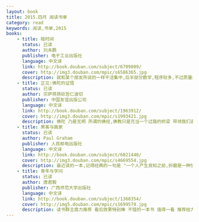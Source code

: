 ```yaml
---
layout: book
title: 2015.四月 阅读书单
category: read
keywords: 阅读,书单,2015
books:
    - title: 暗时间
      status: 已读
      author: 刘未鹏
      publisher: 电子工业出版社
      language: 中文译
      link: http://book.douban.com/subject/6709809/
      cover: http://img3.douban.com/mpic/s6586365.jpg
      description: 就和某个朋友所说的一样干活集中,后半部分数学,程序较多,不过质量挺高,很多东西都值得思考.
    - title: 正见:佛陀的证悟
      status: 已读
      author: 宗萨蒋扬钦哲仁波切
      publisher: 中国友谊出版公司
      language: 中文译
      link: http://book.douban.com/subject/1963912/
      cover: http://img3.douban.com/mpic/s1993421.jpg
      description: 佛陀 乃是无明 所谓的佛经,佛教只是充当一个过路的桥梁 带领我们走向佛陀的至高境界 , 无佛且有佛 我们依靠前人的境遇来达成自己的救赎 这就是佛之一道所存在的意义.
    - title: 黑客与画家
      status: 已读
      author: Paul Graham 
      publisher: 人民邮电出版社
      language: 中文译
      link: http://book.douban.com/subject/6021440/
      cover: http://img3.douban.com/mpic/s4669554.jpg
      description: 最近读的一本,记得经典的一句是 "一个人产生良知之前,折磨是一种快乐".	
    - title: 青年与学问
      status: 已读
      author: 唐君毅
      publisher: 广西师范大学出版社
      language: 中文译
      link: http://book.douban.com/subject/1368354/
      cover: http://img5.douban.com/mpic/s1699579.jpg
      description: 读书群主鼎力推荐 看后效果特别棒 不错的一本书 值得一看 推荐给大家.	  
---
```

